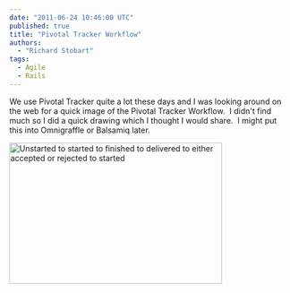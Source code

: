 ```yaml
---
date: "2011-06-24 10:46:00 UTC"
published: true
title: "Pivotal Tracker Workflow"
authors:
  - "Richard Stobart"
tags:
  - Agile
  - Rails
---
```


<p>We use Pivotal Tracker quite a lot these days and I was looking around on the web for a quick image of the Pivotal Tracker Workflow.&nbsp; I didn&#39;t find much so I did a quick drawing which I thought I would share.&nbsp; I might put this into Omnigraffle or Balsamiq later.</p>
<p><img alt="Unstarted to started to finished to delivered to either accepted or rejected to started" src="https://s3-eu-west-1.amazonaws.com/unboxed-web-images/874081261d8228ddb658fa33e0e94240.jpg" style="width: 380px; height: 252px;" /></p>

